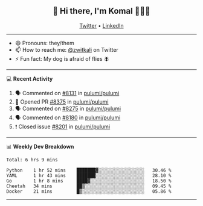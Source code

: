 <h2 align="center"> 👋 Hi there, I'm Komal 🧑🏾‍💻 </h2>
<p align="center">
    <a href="https://twitter.com/zwitkali">Twitter</a> •
    <a href="https://www.linkedin.com/in/komal-ali/">LinkedIn</a>
</p>

--------

- 😄 Pronouns: they/them
- 📫 How to reach me: [@zwitkali](https://twitter.com/zwitkali) on Twitter
- ⚡ Fun fact: My dog is afraid of flies 🪰

--------
💻 **Recent Activity**

<!--START_SECTION:activity-->
1. 🗣 Commented on [#8131](https://github.com/pulumi/pulumi/issues/8131) in [pulumi/pulumi](https://github.com/pulumi/pulumi)
2. 💪 Opened PR [#8375](https://github.com/pulumi/pulumi/pull/8375) in [pulumi/pulumi](https://github.com/pulumi/pulumi)
3. 🗣 Commented on [#8275](https://github.com/pulumi/pulumi/issues/8275) in [pulumi/pulumi](https://github.com/pulumi/pulumi)
4. 🗣 Commented on [#8180](https://github.com/pulumi/pulumi/issues/8180) in [pulumi/pulumi](https://github.com/pulumi/pulumi)
5. ❗️ Closed issue [#8201](https://github.com/pulumi/pulumi/issues/8201) in [pulumi/pulumi](https://github.com/pulumi/pulumi)
<!--END_SECTION:activity-->

--------

📊 **Weekly Dev Breakdown**
<!--START_SECTION:waka-->
```text
Total: 6 hrs 9 mins

Python    1 hr 52 mins    ███████▓░░░░░░░░░░░░░░░░░   30.46 % 
YAML      1 hr 43 mins    ███████░░░░░░░░░░░░░░░░░░   28.10 % 
Go        1 hr 8 mins     ████▓░░░░░░░░░░░░░░░░░░░░   18.50 % 
Cheetah   34 mins         ██▒░░░░░░░░░░░░░░░░░░░░░░   09.45 % 
Docker    21 mins         █▒░░░░░░░░░░░░░░░░░░░░░░░   05.86 % 
```
<!--END_SECTION:waka-->

--------
